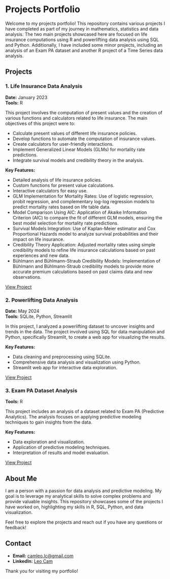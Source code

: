 # Projects Portfolio

Welcome to my projects portfolio! This repository contains various projects I have completed as part of my journey in mathematics, statistics and data analysis. The two main projects showcased here are focused on life insurance computations using R and powerlifting data analysis using SQL and Python. Additionally, I have included some minor projects, including an analysis of an Exam PA dataset and another R project of a Time Series data analysis.

## Projects

### 1. Life Insurance Data Analysis

**Date:** January 2023  
**Tools:** R

This project involves the computation of present values and the creation of various functions and calculators related to life insurance. The main objectives of this project were to:

- Calculate present values of different life insurance policies.
- Develop functions to automate the computation of insurance values.
- Create calculators for user-friendly interactions.
- Implement Generalized Linear Models (GLMs) for mortality rate predictions.
- Integrate survival models and credibility theory in the analysis.


**Key Features:**

- Detailed analysis of life insurance policies.
- Custom functions for present value calculations.
- Interactive calculators for easy use.
- GLM Implementation for Mortality Rates: Use of logistic regression, probit regression, and complementary log-log regression models to predict mortality rates based on life table data.
- Model Comparison Using AIC: Application of Akaike Information Criterion (AIC) to compare the fit of different GLM models, ensuring the best model selection for mortality rate predictions.
- Survival Models Integration: Use of Kaplan-Meier estimator and Cox Proportional Hazards model to analyze survival probabilities and their impact on life insurance.
- Credibility Theory Application: Adjusted mortality rates using simple credibility models to refine life insurance calculations based on past experiences and new data.
- Bühlmann and Bühlmann-Straub Credibility Models: Implementation of Bühlmann and Bühlmann-Straub credibility models to provide more accurate premium calculations based on past claims data and new observations.






[View Project](https://github.com/cam-leo/index.html/tree/main/LifeInsurance)

### 2. Powerlifting Data Analysis

**Date:** May 2024  
**Tools:** SQLite, Python, Streamlit

In this project, I analyzed a powerlifting dataset to uncover insights and trends in the data. The project involved using SQL for data manipulation and Python, specifically Streamlit, to create a web app for visualizing the results.

**Key Features:**

- Data cleaning and preprocessing using SQLite.
- Comprehensive data analysis and visualization using Python.
- Streamlit web app for interactive data exploration.

[View Project](https://github.com/cam-leo/index.html/tree/main/Powerlifting)

### 3. Exam PA Dataset Analysis

**Tools:** R

This project includes an analysis of a dataset related to Exam PA (Predictive Analytics). The analysis focuses on applying predictive modeling techniques to gain insights from the data.

**Key Features:**

- Data exploration and visualization.
- Application of predictive modeling techniques.
- Interpretation of results and model evaluation.

[View Project](https://github.com/cam-leo/R-assignments)

## About Me

I am a person with a passion for data analysis and predictive modeling. My goal is to leverage my analytical skills to solve complex problems and provide valuable insights. This repository showcases some of the projects I have worked on, highlighting my skills in R, SQL, Python, and data visualization.

Feel free to explore the projects and reach out if you have any questions or feedback!

## Contact

- **Email:** [camleo.lc@gmail.com](mailto:camleo.lc@gmail.com)
- **LinkedIn:** [Leo Cam](https://www.linkedin.com/in/leo-cam-445a15284)



Thank you for visiting my portfolio!
